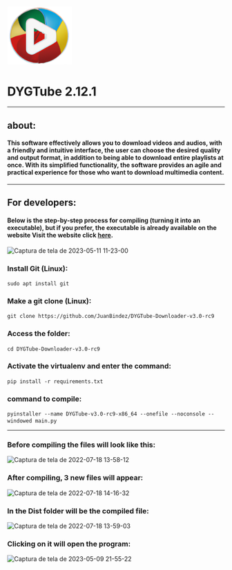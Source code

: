 

<h1 align="">
  <img alt="NextLevelWeek" title="#NextLevelWeek" src="images/DYGTube_ico.png" width="150px"/>
</h1>


<h1 align="">DYGTube 2.12.1</h1>

----------

## about:

#### This software effectively allows you to download videos and audios, with a friendly and intuitive interface, the user can choose the desired quality and output format, in addition to being able to download entire playlists at once. With its simplified functionality, the software provides an agile and practical experience for those who want to download multimedia content.

-----------
## For developers:

#### Below is the step-by-step process for compiling (turning it into an executable), but if you prefer, the executable is already available on the website Visit the website click __[here](https://dygtube.freesoftwarebrasil.com.br)__.


![Captura de tela de 2023-05-11 11-23-00](https://github.com/JuanBindez/DYGTube-Downloader-v2.12.0/assets/79322362/e3b55b70-177c-4354-afc3-2f9b855e88d8)



### Install Git (Linux):

    sudo apt install git

### Make a git clone (Linux):

    git clone https://github.com/JuanBindez/DYGTube-Downloader-v3.0-rc9
    
### Access the folder:

    cd DYGTube-Downloader-v3.0-rc9

### Activate the virtualenv and enter the command:

    pip install -r requirements.txt

### command to compile:

    pyinstaller --name DYGTube-v3.0-rc9-x86_64 --onefile --noconsole --windowed main.py

----------
    
### Before compiling the files will look like this:

![Captura de tela de 2022-07-18 13-58-12](https://user-images.githubusercontent.com/79322362/179566764-2d5149fe-4425-45d6-a025-032d66251c7f.png)

### After compiling, 3 new files will appear:

![Captura de tela de 2022-07-18 14-16-32](https://user-images.githubusercontent.com/79322362/179566787-86690eba-0902-4be7-9d7f-620996c776b5.png)

### In the Dist folder will be the compiled file:

![Captura de tela de 2022-07-18 13-59-03](https://user-images.githubusercontent.com/79322362/179566803-b58c664b-bb25-4d49-8bb0-8fd5466123de.png)

### Clicking on it will open the program:

![Captura de tela de 2023-05-09 21-55-22](https://github.com/JuanBindez/DYGTube-Downloader-v2.11.0/assets/79322362/486fe912-4143-4b92-9fd2-86ea0b10dee2)

